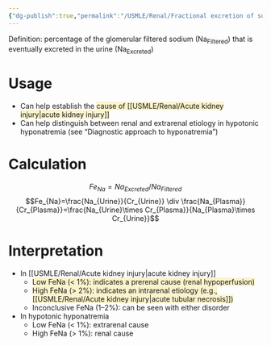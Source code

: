 ```yaml
---
{"dg-publish":true,"permalink":"/USMLE/Renal/Fractional excretion of sodium/"}
---
```


Definition: percentage of the glomerular filtered sodium (Na<sub>Filtered</sub>) that is eventually excreted in the urine (Na<sub>Excreted</sub>)
# Usage
- Can help establish the <span style="background:rgba(240, 200, 0, 0.2)">cause of [[USMLE/Renal/Acute kidney injury\|acute kidney injury]]</span> 
- Can help distinguish between renal and extrarenal etiology in hypotonic hyponatremia (see “Diagnostic approach to hyponatremia”)
# Calculation
$$Fe_{Na}=Na_{Excreted}/Na_{Filtered}$$
$$Fe_{Na}=\frac{Na_{Urine}}{Cr_{Urine}} \div \frac{Na_{Plasma}}{Cr_{Plasma}}=\frac{Na_{Urine}\times Cr_{Plasma}}{Na_{Plasma}\times Cr_{Urine}}$$
# Interpretation
- In [[USMLE/Renal/Acute kidney injury\|acute kidney injury]]
	- <span style="background:rgba(240, 200, 0, 0.2)">Low FeNa (&lt; 1%): indicates a prerenal cause (renal hypoperfusion)</span>
	- <span style="background:rgba(240, 200, 0, 0.2)">High FeNa (> 2%): indicates an intrarenal etiology (e.g., [[USMLE/Renal/Acute kidney injury\|acute tubular necrosis]])</span>
	- Inconclusive FeNa (1–2%): can be seen with either disorder
- In hypotonic hyponatremia
	- Low FeNa (< 1%): extrarenal cause
	- High FeNa (> 1%): renal cause
